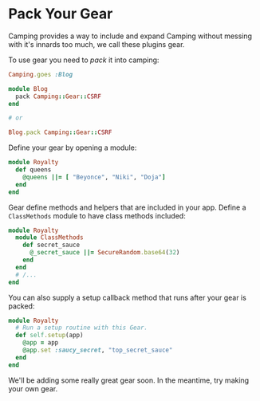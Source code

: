 # Pack Your Gear
Camping provides a way to include and expand Camping without messing with it's innards too much, we call these plugins gear.

To use gear you need to *pack* it into camping:

```ruby
Camping.goes :Blog

module Blog
  pack Camping::Gear::CSRF
end

# or

Blog.pack Camping::Gear::CSRF
```

Define your gear by opening a module:
```ruby
module Royalty
  def queens
    @queens ||= [ "Beyonce", "Niki", "Doja"]
  end
end
```

Gear define methods and helpers that are included in your app. Define a `ClassMethods` module to have class methods included:
```ruby
module Royalty
  module ClassMethods
    def secret_sauce
      @_secret_sauce ||= SecureRandom.base64(32)
    end
  end
  # /...
end
```

You can also supply a setup callback method that runs after your gear is packed:
```ruby
module Royalty
  # Run a setup routine with this Gear.
  def self.setup(app)
    @app = app
    @app.set :saucy_secret, "top_secret_sauce"
  end
end
```

We'll be adding some really great gear soon. In the meantime, try making your own gear.
